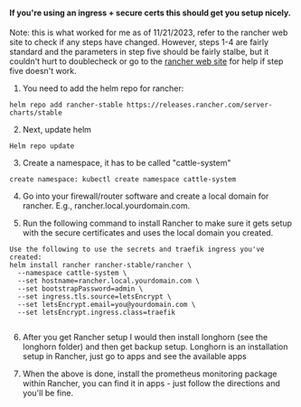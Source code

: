 #### If you're using an ingress + secure certs this should get you setup nicely. 

Note: this is what worked for me as of 11/21/2023, refer to the rancher web site to check if any steps have changed. However, steps 1-4 are fairly standard and the parameters in step five should be fairly stalbe, but it couldn't hurt to doublecheck or go to the [rancher web site](https://ranchermanager.docs.rancher.com/pages-for-subheaders/install-upgrade-on-a-kubernetes-cluster) for help if step five doesn't work. 

1) You need to add the helm repo for rancher:

```
helm repo add rancher-stable https://releases.rancher.com/server-charts/stable
```

2) Next, update helm 

```
Helm repo update
```

3) Create a namespace, it has to be called "cattle-system"

```
create namespace: kubectl create namespace cattle-system
```

4) Go into your firewall/router software and create a local domain for rancher. E.g., rancher.local.yourdomain.com. 

5) Run the following command to install Rancher to make sure it gets setup with the secure certificates and uses the local domain you created. 

``` 
Use the following to use the secrets and traefik ingress you've created: 
helm install rancher rancher-stable/rancher \
  --namespace cattle-system \
  --set hostname=rancher.local.yourdomain.com \
  --set bootstrapPassword=admin \
  --set ingress.tls.source=letsEncrypt \
  --set letsEncrypt.email=you@yourdomain.com \
  --set letsEncrypt.ingress.class=traefik 
  
```
6) After you get Rancher setup I would then install longhorn (see the longhorn folder) and then get backup setup. Longhorn is an installation setup in Rancher, just go to apps and see the available apps
 
7) When the above is done, install the prometheus monitoring package within Rancher, you can find it in apps - just follow the directions and you'll be fine. 